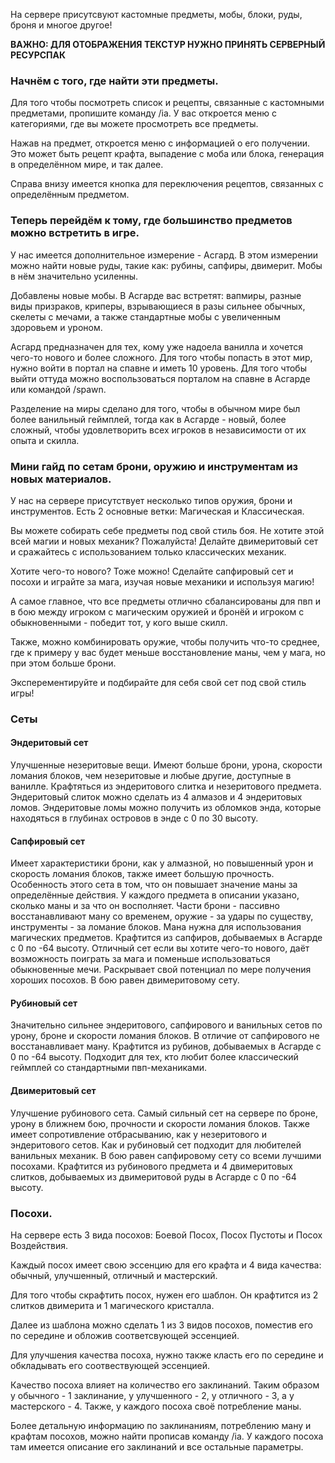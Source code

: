 На сервере присутсвуют кастомные предметы, мобы, блоки, руды, броня и многое другое!

**ВАЖНО: ДЛЯ ОТОБРАЖЕНИЯ ТЕКСТУР НУЖНО ПРИНЯТЬ СЕРВЕРНЫЙ РЕСУРСПАК**

### Начнём с того, где найти эти предметы.

Для того чтобы посмотреть список и рецепты, связанные с кастомными предметами, пропишите команду /ia. У вас откроется
меню с категориями, где вы можете просмотреть все предметы.

Нажав на предмет, откроется меню с информацией о его получении. Это может быть рецепт крафта, выпадение с моба или
блока, генерация в определённом мире, и так далее.

Справа внизу имеется кнопка для переключения рецептов, связанных с определённым предметом.

### Теперь перейдём к тому, где большинство предметов можно встретить в игре.

У нас имеется дополнительное измерение - Асгард. В этом измерении можно найти новые руды, такие как: рубины, сапфиры,
двимерит. Мобы в нём значительно усиленны.

Добавлены новые мобы. В Асгарде вас встретят: вапмиры, разные виды призраков, криперы, взрывающиеся в разы сильнее
обычных, скелеты с мечами, а также стандартные мобы с увеличенным
здоровьем и уроном.

Асгард предназначен для тех, кому уже надоела ванилла и хочется чего-то нового и более сложного.
Для того чтобы попасть в этот мир, нужно войти в портал на спавне и иметь 10 уровень.
Для того чтобы выйти оттуда можно воспользоваться порталом на спавне в Асгарде или командой /spawn.

Разделение на миры сделано для того, чтобы в обычном мире был более ванильный геймплей, тогда как в Асгарде - новый,
более
сложный, чтобы удовлетворить всех игроков в независимости от их опыта и скилла.

### Мини гайд по сетам брони, оружию и инструментам из новых материалов.

У нас на сервере присутствует несколько типов оружия, брони и инструментов.
Есть 2 основные ветки: Магическая и Классическая.

Вы можете собирать себе предметы под свой стиль боя. Не хотите этой всей магии и новых механик?
Пожалуйста! Делайте двимеритовый сет и сражайтесь с использованием только классических механик.

Хотите чего-то нового?
Тоже можно! Сделайте сапфировый сет и посохи и играйте за мага, изучая новые механики и используя магию!

А самое главное, что все предметы отлично сбалансированы для пвп и в бою между игроком с магическим оружией и бронёй и
игроком с обыкновенными - победит тот, у кого выше скилл.

Также, можно комбинировать оружие, чтобы получить что-то
среднее, где к примеру у вас будет меньше восстановление маны, чем у мага, но при этом больше брони.

Эксперементируйте и подбирайте для себя свой сет под свой стиль игры!

### Сеты

#### Эндеритовый сет

Улучшенные незеритовые вещи. Имеют больше брони, урона, скорости ломания блоков, чем незеритовые и
любые другие, доступные в ванилле. Крафтяться из эндеритового слитка и незеритового предмета. Эндеритовый слиток можно
сделать из 4 алмазов и 4 эндеритовых ломов. Эндеритовые ломы можно получить из обломков энда, которые находяться в
глубинах островов в энде c 0 по 30 высоту.

#### Сапфировый сет

Имеет характеристики брони, как у алмазной, но повышенный урон и скорость ломания блоков, также имеет
большую прочность. Особенность этого сета в том, что он повышает значение маны за определённые действия. У каждого
предмета в описании указано, сколько маны и за что он восполняет. Части брони - пассивно восстанавливают ману со
временем, оружие - за удары по существу, инструменты - за ломание блоков. Мана нужна для использования магических
предметов. Крафтится из сапфиров, добываемых в Асгарде с 0 по -64 высоту. Отличный сет если вы хотите чего-то нового,
даёт возможность поиграть за мага и поменьше использоваться обыкновенные мечи. Раскрывает свой потенциал по мере
получения хороших посохов. В бою равен двимеритовому сету.

#### Рубиновый сет

Значительно сильнее эндеритового, сапфирового и ванильных сетов по урону, броне и скорости ломания
блоков. В отличие от сапфирового не восстанавливает ману. Крафтится из рубинов, добываемых в Асгарде с 0 по -64 высоту.
Подходит для тех, кто любит более классический геймплей со стандартными пвп-механиками.

#### Двимеритовый сет

Улучшение рубинового сета. Самый сильный сет на сервере по броне, урону в ближнем бою, прочности и
скорости ломания блоков. Также имеет сопротивление отбрасыванию, как у незеритового и эндеритового сетов. Как и
рубиновый сет подходит для любителей ванильных механик. В бою равен сапфировому сету со всеми лучшими посохами.
Крафтится из рубинового предмета и 4 двимеритовых слитков, добываемых из двимеритовой руды в Асгарде с 0 по -64 высоту.

### Посохи.

На сервере есть 3 вида посохов: Боевой Посох, Посох Пустоты и Посох Воздействия.

Каждый посох имеет свою эссенцию для его крафта и 4 вида качества: обычный, улучшенный, отличный и мастерский.

Для того чтобы скрафтить посох, нужен его шаблон. Он крафтится из 2 слитков двимерита и 1 магического кристалла. 

Далее из шаблона можно сделать 1 из 3 видов посохов, поместив его по середине и обложив соответсвующей эссенцией. 

Для улучшения качества посоха, нужно также класть его по середине и обкладывать его соотвествующей эссенцией. 

Качество посоха влияет на количество его заклинаний. Таким образом у обычного - 1 заклинание, у улучшенного - 2, у отличного - 3,
а у мастерского - 4. Также, у каждого посоха своё потребление маны.

Более детальную информацию по заклинаниям, потреблению ману и крафтам посохов, можно найти прописав команду /ia. У
каждого посоха там имеется описание его заклинаний и все остальные параметры.
 



